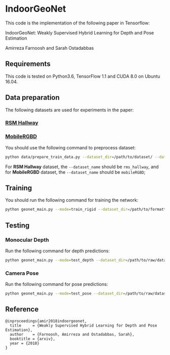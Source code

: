 # IndoorGeoNet

This code is the implementation of the following paper in Tensorflow:

IndoorGeoNet: Weakly Supervised Hybrid Learning for Depth and Pose Estimation

Amirreza Farnoosh and Sarah Ostadabbas


## Requirements

This code is tested on Python3.6, TensorFlow 1.1 and CUDA 8.0 on Ubuntu 16.04.

## Data preparation

The following datasets are used for experiments in the paper:

### [RSM Hallway](http://www.bicv.org/datasets/rsm-dataset/)
### [MobileRGBD](http://mobilergbd.inrialpes.fr/)

You should use the following command to preprocess dataset:
```bash
python data/prepare_train_data.py --dataset_dir=/path/to/dataset/ --dataset_name= data_name --dump_root=/path/to/formatted/data/ --seq_length=5 --img_height=144 --img_width=256
```

For **RSM Hallway** dataset, the `--dataset_name` should be `rms_hallway`, and for **MobileRGBD** dataset, the `--dataset_name` should be `mobileRGBD`;

## Training

You should run the following command for training the network: 

```bash
python geonet_main.py --mode=train_rigid --dataset_dir=/path/to/formatted/data/ --checkpoint_dir=/path/to/save/ckpts/ --learning_rate=0.0002 --seq_length=5 --batch_size=4 --max_steps=150000 
```

## Testing

### Monocular Depth
Run the following command for depth predictions:
```bash
python geonet_main.py --mode=test_depth --dataset_dir=/path/to/raw/dataset/ --pose_test_seq= test_folder_name --init_ckpt_file=/path/to/trained/model/ --batch_size=1 --output_dir=/path/to/save/predictions/ --dataset_name= data_name
```

### Camera Pose
Run the following command for pose predictions:
```bash
python geonet_main.py --mode=test_pose --dataset_dir=/path/to/raw/dataset/ --depth_test_seq= test_folder_name --init_ckpt_file=/path/to/trained/model/ --batch_size=1 --seq_length=5 --output_dir=/path/to/save/predictions/ --dataset_name= data_name
```

## Reference

```
@inproceedings{amir2018indoorgeonet,
  title     = {Weakly Supervised Hybrid Learning for Depth and Pose Estimation},
  author    = {Farnoosh, Amirreza and Ostadabbas, Sarah},
  booktitle = {arxiv},
  year = {2018}
}
```
